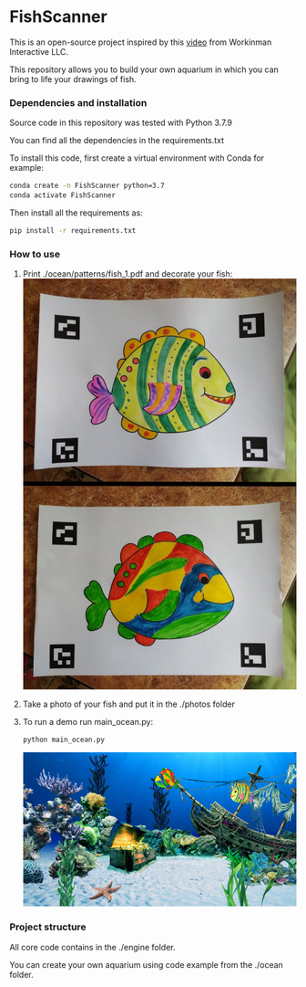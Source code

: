 # FishScanner

This is an open-source project inspired by this [video](https://www.youtube.com/watch?v=ILrr8vToR9Y&feature=emb_logo) from  Workinman Interactive LLC.

This repository allows you to build your own aquarium in which you can bring to life your drawings of fish.


### Dependencies and installation

Source code in this repository was tested with Python 3.7.9

You can find all the dependencies in the requirements.txt

To install this code, first create a virtual environment with Conda for example:
```sh
conda create -n FishScanner python=3.7
conda activate FishScanner
``` 

Then install all the requirements as:
```sh
pip install -r requirements.txt
``` 

### How to use

1) Print ./ocean/patterns/fish_1.pdf and decorate your fish:
    ![Scan example](./images/img2.jpg)

2) Take a photo of your fish and put it in the ./photos folder

3) To run a demo run main_ocean.py:
    ```sh
    python main_ocean.py
    ``` 
    ![Run example](./images/img1.png)

### Project structure

All core code contains in the ./engine folder.

You can create your own aquarium using code example from the ./ocean folder.